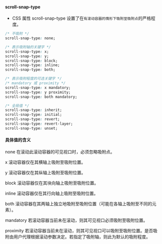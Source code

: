#### scroll-snap-type
* CSS 属性 scroll-snap-type 设置了在`有滚动容器的情形下吸附至吸附点`的严格程度。

```css
/* 不吸附 */
scroll-snap-type: none;

/* 表示吸附轴的关键字 */
scroll-snap-type: x;
scroll-snap-type: y;
scroll-snap-type: block;
scroll-snap-type: inline;
scroll-snap-type: both;

/* 表示吸附程度的可选关键字 */
/* mandatory 或 proximity */
scroll-snap-type: x mandatory;
scroll-snap-type: y proximity;
scroll-snap-type: both mandatory;

/* 全局值 */
scroll-snap-type: inherit;
scroll-snap-type: initial;
scroll-snap-type: revert;
scroll-snap-type: revert-layer;
scroll-snap-type: unset;
```

#### 具体值的含义
none
在滚动此滚动容器的可见视口时，必须忽略吸附点。

x
滚动容器仅在其横轴上吸附至吸附位置。

y
滚动容器仅在其纵轴上吸附至吸附位置。

block
滚动容器仅在其块向轴上吸附至吸附位置。

inline
滚动容器仅在其行向轴上吸附至吸附位置。

both
滚动容器在其两轴上独立地吸附至吸附位置（可能在各轴上吸附至不同的元素）。

mandatory
若滚动容器当前未在滚动，则其可见视口必须吸附至吸附位置。

proximity
若滚动容器当前未在滚动，则其可见视口可以吸附至吸附位置。是否吸附由用户代理根据滚动参数决定。若指定了吸附轴，则此为默认的吸附程度。
